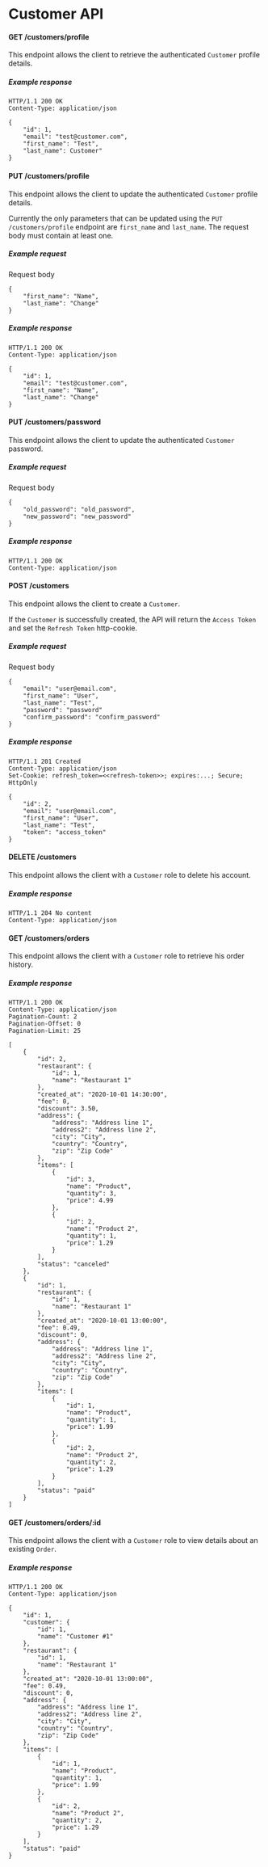 # Customer API

#### GET /customers/profile

This endpoint allows the client to retrieve the authenticated `Customer` profile details.

##### Example response

```
HTTP/1.1 200 OK
Content-Type: application/json

{
	"id": 1,
	"email": "test@customer.com",
	"first_name": "Test",
	"last_name": Customer"
}
```

#### PUT /customers/profile

This endpoint allows the client to update the authenticated `Customer` profile details.

Currently the only parameters that can be updated using the `PUT /customers/profile` endpoint are `first_name` and `last_name`. The request body must contain at least one.

##### Example request

Request body
```
{
	"first_name": "Name",
	"last_name": "Change"
}
```

##### Example response

```
HTTP/1.1 200 OK
Content-Type: application/json

{
	"id": 1,
	"email": "test@customer.com",
	"first_name": "Name",
	"last_name": "Change"
}
```

#### PUT /customers/password

This endpoint allows the client to update the authenticated `Customer` password.

##### Example request

Request body
```
{
	"old_password": "old_password",
	"new_password": "new_password"
}
```

##### Example response

```
HTTP/1.1 200 OK
Content-Type: application/json
```

#### POST /customers

This endpoint allows the client to create a `Customer`.

If the `Customer` is successfully created, the API will return the `Access Token` and set the `Refresh Token` http-cookie.

##### Example request

Request body
```
{
	"email": "user@email.com",
	"first_name": "User",
	"last_name": "Test",
	"password": "password"
	"confirm_password": "confirm_password"
}
```

##### Example response

```
HTTP/1.1 201 Created
Content-Type: application/json
Set-Cookie: refresh_token=<<refresh-token>>; expires:...; Secure; HttpOnly

{
	"id": 2,
	"email": "user@email.com",
	"first_name": "User",
	"last_name": "Test",
	"token": "access_token"
}
```

#### DELETE /customers

This endpoint allows the client with a `Customer` role to delete his account.

##### Example response

```
HTTP/1.1 204 No content
Content-Type: application/json
```

#### GET /customers/orders

This endpoint allows the client with a `Customer` role to retrieve his order history.

##### Example response

```
HTTP/1.1 200 OK
Content-Type: application/json
Pagination-Count: 2
Pagination-Offset: 0
Pagination-Limit: 25

[
	{
		"id": 2,
		"restaurant": {
			"id": 1,
			"name": "Restaurant 1"
		},
		"created_at": "2020-10-01 14:30:00",
		"fee": 0,
		"discount": 3.50,
		"address": {
			"address": "Address line 1",
			"address2": "Address line 2",
			"city": "City",
			"country": "Country",
			"zip": "Zip Code"
		},
		"items": [
			{
				"id": 3,
				"name": "Product",
				"quantity": 3,
				"price": 4.99
			},
			{
				"id": 2,
				"name": "Product 2",
				"quantity": 1,
				"price": 1.29
			}
		],
		"status": "canceled"
	},
	{
		"id": 1,
		"restaurant": {
			"id": 1,
			"name": "Restaurant 1"
		},
		"created_at": "2020-10-01 13:00:00",
		"fee": 0.49,
		"discount": 0,
		"address": {
			"address": "Address line 1",
			"address2": "Address line 2",
			"city": "City",
			"country": "Country",
			"zip": "Zip Code"
		},
		"items": [
			{
				"id": 1,
				"name": "Product",
				"quantity": 1,
				"price": 1.99
			},
			{
				"id": 2,
				"name": "Product 2",
				"quantity": 2,
				"price": 1.29
			}
		],
		"status": "paid"
	}
]
```

#### GET /customers/orders/:id

This endpoint allows the client with a `Customer` role to view details about an existing `Order`.

##### Example response

```
HTTP/1.1 200 OK
Content-Type: application/json

{
	"id": 1,
	"customer": {
		"id": 1,
		"name": "Customer #1"
	},
	"restaurant": {
		"id": 1,
		"name": "Restaurant 1"
	},
	"created_at": "2020-10-01 13:00:00",
	"fee": 0.49,
	"discount": 0,
	"address": {
		"address": "Address line 1",
		"address2": "Address line 2",
		"city": "City",
		"country": "Country",
		"zip": "Zip Code"
	},
	"items": [
		{
			"id": 1,
			"name": "Product",
			"quantity": 1,
			"price": 1.99
		},
		{
			"id": 2,
			"name": "Product 2",
			"quantity": 2,
			"price": 1.29
		}
	],
	"status": "paid"
}
```
